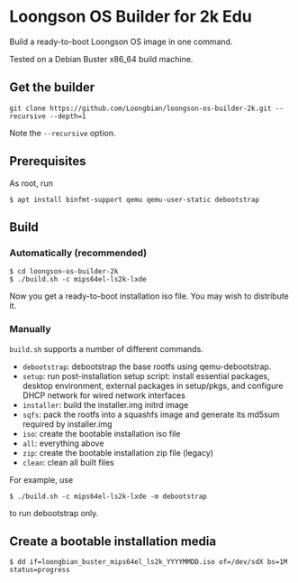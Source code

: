 # Loongson OS Builder for 2k Edu

Build a ready-to-boot Loongson OS image in one command.

Tested on a Debian Buster x86_64 build machine.

## Get the builder

```
git clone https://github.com/Loongbian/loongson-os-builder-2k.git --recursive --depth=1
```

Note the `--recursive` option.

## Prerequisites

As root, run

```
$ apt install binfmt-support qemu qemu-user-static debootstrap 
```

## Build

### Automatically (recommended)

```
$ cd loongson-os-builder-2k
$ ./build.sh -c mips64el-ls2k-lxde
```

Now you get a ready-to-boot installation iso file. You may wish to distribute it.

### Manually

`build.sh` supports a number of different commands.

* `debootstrap`: debootstrap the base rootfs using qemu-debootstrap.
* `setup`: run post-installation setup script: install essential packages, desktop environment, external packages in setup/pkgs, and configure DHCP network for wired network interfaces
* `installer`: build the installer.img initrd image
* `sqfs`: pack the rootfs into a squashfs image and generate its md5sum required by installer.img
* `iso`: create the bootable installation iso file
* `all`: everything above
* `zip`:  create the bootable installation zip file (legacy)
* `clean`: clean all built files

For example, use

```
$ ./build.sh -c mips64el-ls2k-lxde -m debootstrap
```

to run debootstrap only.

## Create a bootable installation media

```
$ dd if=loongbian_buster_mips64el_ls2k_YYYYMMDD.iso of=/dev/sdX bs=1M status=progress
```
